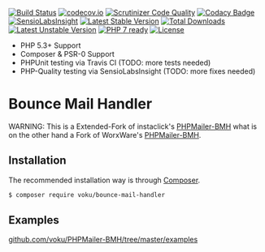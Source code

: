 [![Build Status](https://travis-ci.org/voku/PHPMailer-BMH.svg?branch=master)](https://travis-ci.org/voku/PHPMailer-BMH)
[![codecov.io](http://codecov.io/github/voku/PHPMailer-BMH/coverage.svg?branch=master)](http://codecov.io/github/voku/PHPMailer-BMH?branch=master)
[![Scrutinizer Code Quality](https://scrutinizer-ci.com/g/voku/PHPMailer-BMH/badges/quality-score.png?b=master)](https://scrutinizer-ci.com/g/voku/PHPMailer-BMH/?branch=master)
[![Codacy Badge](https://www.codacy.com/project/badge/64177eb1d95948789a1fb54b97e0ed21)](https://www.codacy.com/app/voku/PHPMailer-BMH)
[![SensioLabsInsight](https://insight.sensiolabs.com/projects/2161b4c1-5025-4e29-ae22-1f91c3a6657c/mini.png)](https://insight.sensiolabs.com/projects/2161b4c1-5025-4e29-ae22-1f91c3a6657c)
[![Latest Stable Version](https://poser.pugx.org/voku/bounce-mail-handler/v/stable)](https://packagist.org/packages/voku/bounce-mail-handler)
 [![Total Downloads](https://poser.pugx.org/voku/bounce-mail-handler/downloads)](https://packagist.org/packages/voku/bounce-mail-handler) 
[![Latest Unstable Version](https://poser.pugx.org/voku/bounce-mail-handler/v/unstable)](https://packagist.org/packages/voku/bounce-mail-handler) 
[![PHP 7 ready](http://php7ready.timesplinter.ch/voku/PHPMailer-BMH/badge.svg)](https://travis-ci.org/voku/PHPMailer-BMH)
[![License](https://poser.pugx.org/voku/bounce-mail-handler/license)](https://packagist.org/packages/voku/bounce-mail-handler)

* PHP 5.3+ Support
* Composer & PSR-0 Support
* PHPUnit testing via Travis CI (TODO: more tests needed)
* PHP-Quality testing via SensioLabsInsight (TODO: more fixes needed)

# Bounce Mail Handler

WARNING: This is a Extended-Fork of instaclick's [PHPMailer-BMH](https://github.com/instaclick/PHPMailer-BMH) what is on the other hand a Fork of WorxWare's [PHPMailer-BMH](http://sourceforge.net/projects/bmh/).

## Installation

The recommended installation way is through [Composer](https://getcomposer.org).

```bash
$ composer require voku/bounce-mail-handler
```

## Examples

[github.com/voku/PHPMailer-BMH/tree/master/examples](https://github.com/voku/PHPMailer-BMH/tree/master/examples)
